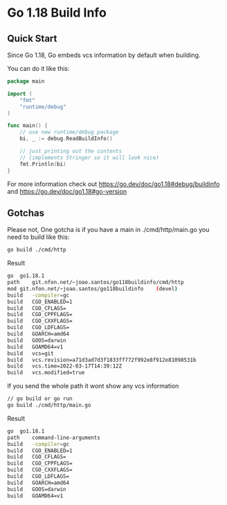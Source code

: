 # Go 1.18 Build Info

## Quick Start

Since Go 1.18, Go embeds vcs information by default when building. 

You can do it like this:
```go
package main

import (
	"fmt"
	"runtime/debug"
)

func main() {
	// use new runtime/debug package
	bi, _ := debug.ReadBuildInfo()

	// just printing out the contents
	// (implements Stringer so it will look nice)
	fmt.Println(bi)
}
```

For more information check out https://go.dev/doc/go1.18#debug/buildinfo and https://go.dev/doc/go1.18#go-version


## Gotchas

Please not, One gotcha is if you have a main in ./cmd/http/main.go you need to build like this:
```bash
go build ./cmd/http
```

Result
```bash
go	go1.18.1
path	git.nfon.net/~joao.santos/go118buildinfo/cmd/http
mod	git.nfon.net/~joao.santos/go118buildinfo	(devel)	
build	-compiler=gc
build	CGO_ENABLED=1
build	CGO_CFLAGS=
build	CGO_CPPFLAGS=
build	CGO_CXXFLAGS=
build	CGO_LDFLAGS=
build	GOARCH=amd64
build	GOOS=darwin
build	GOAMD64=v1
build	vcs=git
build	vcs.revision=a71d3ad7d3f1833ff772f992e8f912e81098531b
build	vcs.time=2022-03-17T14:39:12Z
build	vcs.modified=true
```

If you send the whole path it wont show any vcs information

```bash
// go build or go run
go build ./cmd/http/main.go
```

Result
```bash
go	go1.18.1
path	command-line-arguments
build	-compiler=gc
build	CGO_ENABLED=1
build	CGO_CFLAGS=
build	CGO_CPPFLAGS=
build	CGO_CXXFLAGS=
build	CGO_LDFLAGS=
build	GOARCH=amd64
build	GOOS=darwin
build	GOAMD64=v1
```
